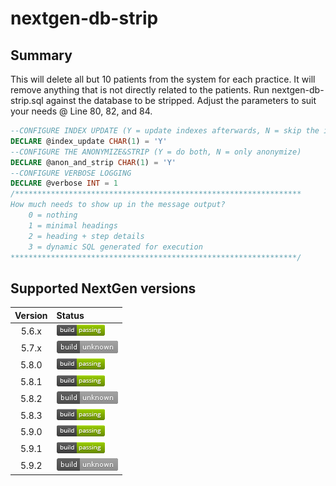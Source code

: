 # nextgen-db-strip

## Summary
This will delete all but 10 patients from the system for each practice. It will remove anything that is not directly related to the patients. Run nextgen-db-strip.sql against the database to be stripped. Adjust the parameters to suit your needs @ Line 80, 82, and 84.

```sql
--CONFIGURE INDEX UPDATE (Y = update indexes afterwards, N = skip the index refresh)
DECLARE @index_update CHAR(1) = 'Y'
--CONFIGURE THE ANONYMIZE&STRIP (Y = do both, N = only anonymize)
DECLARE @anon_and_strip CHAR(1) = 'Y'
--CONFIGURE VERBOSE LOGGING
DECLARE @verbose INT = 1
/****************************************************************
How much needs to show up in the message output?
	0 = nothing
	1 = minimal headings
	2 = heading + step details
	3 = dynamic SQL generated for execution
****************************************************************/
```

## Supported NextGen versions
| Version | Status |
|:-------:|:------|
| 5.6.x | ![Passing](https://raw.githubusercontent.com/travis-ci/travis-api/master/public/images/result/passing.png) |
| 5.7.x | ![Unknown](https://raw.githubusercontent.com/travis-ci/travis-api/master/public/images/result/unknown.png) |
| 5.8.0 | ![Passing](https://raw.githubusercontent.com/travis-ci/travis-api/master/public/images/result/passing.png) |
| 5.8.1 | ![Passing](https://raw.githubusercontent.com/travis-ci/travis-api/master/public/images/result/passing.png) |
| 5.8.2 | ![Unknown](https://raw.githubusercontent.com/travis-ci/travis-api/master/public/images/result/unknown.png) |
| 5.8.3 | ![Passing](https://raw.githubusercontent.com/travis-ci/travis-api/master/public/images/result/passing.png) |
| 5.9.0 | ![Passing](https://raw.githubusercontent.com/travis-ci/travis-api/master/public/images/result/passing.png) |
| 5.9.1 | ![Passing](https://raw.githubusercontent.com/travis-ci/travis-api/master/public/images/result/passing.png) |
| 5.9.2 | ![Unknown](https://raw.githubusercontent.com/travis-ci/travis-api/master/public/images/result/unknown.png) |